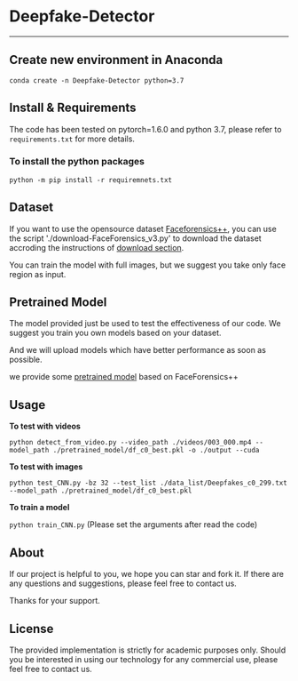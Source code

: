 # Deepfake-Detector
------------------
## Create new environment in Anaconda
`conda create -n Deepfake-Detector python=3.7`

## Install & Requirements
The code has been tested on pytorch=1.6.0 and python 3.7, please refer to `requirements.txt` for more details.
### To install the python packages
`python -m pip install -r requiremnets.txt`


## Dataset
If you want to use the opensource dataset [Faceforensics++](https://github.com/ondyari/FaceForensics), you can use the script './download-FaceForensics_v3.py' to download the dataset accroding the instructions of [download section](https://github.com/ondyari/FaceForensics/blob/master/dataset/README.md).

You can train the model with full images, but we suggest you take only face region as input.

## Pretrained Model
The model provided just be used to test the effectiveness of our code. We suggest you train you own models based on your dataset. 

And we will upload models which have better performance as soon as possible.

we provide some [pretrained model](https://drive.google.com/drive/folders/1GNtk3hLq6sUGZCGx8fFttvyNYH8nrQS8?usp=sharing) based on FaceForensics++

## Usage
**To test with videos**

`python detect_from_video.py --video_path ./videos/003_000.mp4 --model_path ./pretrained_model/df_c0_best.pkl -o ./output --cuda`

**To test with images**

`python test_CNN.py -bz 32 --test_list ./data_list/Deepfakes_c0_299.txt --model_path ./pretrained_model/df_c0_best.pkl`

**To train a model**

`python train_CNN.py`
(Please set the arguments after read the code)

## About
If our project is helpful to you, we hope you can star and fork it. If there are any questions and suggestions, please feel free to contact us.

Thanks for your support.
## License
The provided implementation is strictly for academic purposes only. Should you be interested in using our technology for any commercial use, please feel free to contact us.
